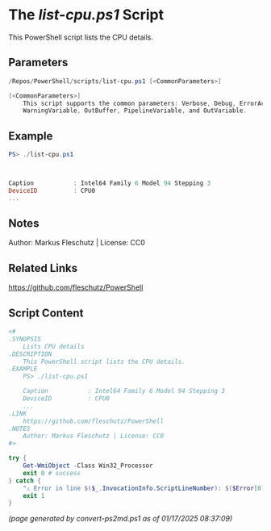 The *list-cpu.ps1* Script
===========================

This PowerShell script lists the CPU details.

Parameters
----------
```powershell
/Repos/PowerShell/scripts/list-cpu.ps1 [<CommonParameters>]

[<CommonParameters>]
    This script supports the common parameters: Verbose, Debug, ErrorAction, ErrorVariable, WarningAction, 
    WarningVariable, OutBuffer, PipelineVariable, and OutVariable.
```

Example
-------
```powershell
PS> ./list-cpu.ps1



Caption           : Intel64 Family 6 Model 94 Stepping 3
DeviceID          : CPU0
...

```

Notes
-----
Author: Markus Fleschutz | License: CC0

Related Links
-------------
https://github.com/fleschutz/PowerShell

Script Content
--------------
```powershell
<#
.SYNOPSIS
	Lists CPU details
.DESCRIPTION
	This PowerShell script lists the CPU details.
.EXAMPLE
	PS> ./list-cpu.ps1

	Caption           : Intel64 Family 6 Model 94 Stepping 3
	DeviceID          : CPU0
	...
.LINK
	https://github.com/fleschutz/PowerShell
.NOTES
	Author: Markus Fleschutz | License: CC0
#>

try {
	Get-WmiObject -Class Win32_Processor
	exit 0 # success
} catch {
	"⚠️ Error in line $($_.InvocationInfo.ScriptLineNumber): $($Error[0])"
	exit 1
}
```

*(page generated by convert-ps2md.ps1 as of 01/17/2025 08:37:09)*

